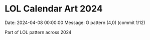 # LOL Calendar Art 2024

Date: 2024-04-08 00:00:00
Message: O pattern (4,0) (commit 1/12)

Part of LOL pattern across 2024

